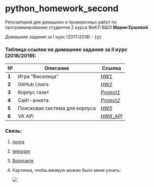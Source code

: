 # python_homework_second
Репозиторий для домашних и проверочных работ по программированию студентки 2 курса ФиКЛ ВШЭ **Марии Ершовой**.

Домашние задания за I курс (2017/2018) - [тут](https://github.com/ershovamary/Python_homework).
### Таблица ссылок на домашние задания за II курс (2018/2019):
№|Описание|Ссылка
---|---|---
**1**|Игра "Виселица"|*[HW1](https://github.com/ershovamary/python_homework_second/blob/master/HW1/HW1.ipynb)*
**2**|GitHub Users|*[HW2](https://github.com/ershovamary/python_homework_second/blob/master/HW2/HW2.ipynb)*
**3**|Корпус газет|*[Project1](https://github.com/ershovamary/python_homework_second/tree/master/Project1)*
**4**|Сайт-анкета|*[Project2](https://github.com/ershovamary/python_homework_second/tree/master/Project2)*
**5**|Поисковая система для корпуса|*[HW5](https://github.com/ershovamary/python_homework_second/tree/master/HW5)*
**6**|VK API|*[HW6_API](https://github.com/ershovamary/python_homework_second/tree/master/HW6_API)*
### Связь:
1. [почта](ershovamary@gmail.com)
2. [telegram](https://t.me/ershovamary)
3. [Вконтакте](http://vk.com/ershovamary)
4. Картинка, чтобы вживую можно было меня узнать:
    
    ![](http://www.coruudesign.com/files/content_images/f1706d34b2655b32f0539ce8323cc70d.png)
